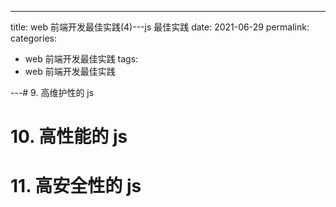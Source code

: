 ---

title: web 前端开发最佳实践(4)---js 最佳实践
date: 2021-06-29
permalink:
categories:

- web 前端开发最佳实践
  tags:
- web 前端开发最佳实践

---# 9. 高维护性的 js

# 10. 高性能的 js

# 11. 高安全性的 js
